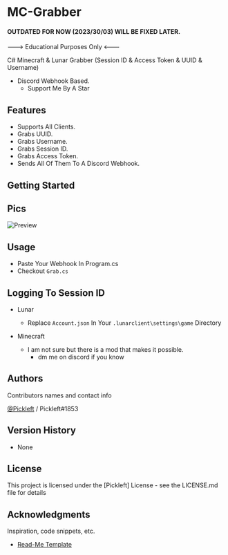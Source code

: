 # MC-Grabber


#### OUTDATED FOR NOW (2023/30/03) WILL BE FIXED LATER.

---> Educational Purposes Only <---

C# Minecraft & Lunar Grabber (Session ID & Access Token & UUID & Username)
   * Discord Webhook Based.
      * Support Me By A Star

## Features 

* Supports All Clients.
* Grabs UUID.
* Grabs Username.
* Grabs Session ID.
* Grabs Access Token.
* Sends All Of Them To A Discord Webhook.


## Getting Started

## Pics

![Preview](https://github.com/Pickleft/MC-Grabber/blob/master/Discord_hHZKRt4vDV.png)


## Usage

* Paste Your Webhook In Program.cs
* Checkout `Grab.cs`


## Logging To Session ID
* Lunar
    * Replace `Account.json` In Your `.lunarclient\settings\game` Directory

* Minecraft
    * I am not sure but there is a mod that makes it possible.
      * dm me on discord if you know

## Authors

Contributors names and contact info

[@Pickleft](https://twitter.com/Pickleft) / Pickleft#1853

## Version History

* None

## License

This project is licensed under the [Pickleft] License - see the LICENSE.md file for details

## Acknowledgments

Inspiration, code snippets, etc.
* [Read-Me Template](https://gist.github.com/DomPizzie/7a5ff55ffa9081f2de27c315f5018afc)
